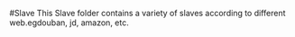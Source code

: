 #Slave
This Slave folder contains a variety of slaves according to different web.egdouban, jd, amazon, etc.
